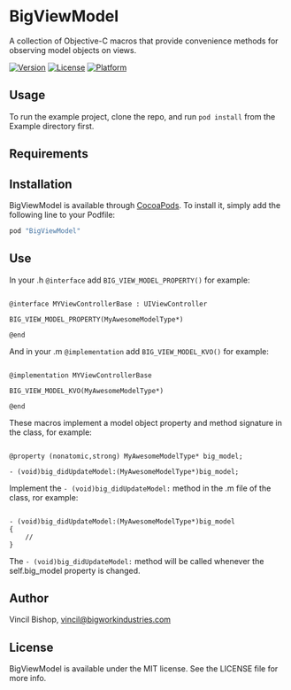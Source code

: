 # BigViewModel
A collection of Objective-C macros that provide convenience methods for observing model objects on views.

[![Version](https://img.shields.io/cocoapods/v/BigViewModel.svg?style=flat)](http://cocoapods.org/pods/BigViewModel)
[![License](https://img.shields.io/cocoapods/l/BigViewModel.svg?style=flat)](http://cocoapods.org/pods/BigViewModel)
[![Platform](https://img.shields.io/cocoapods/p/BigViewModel.svg?style=flat)](http://cocoapods.org/pods/BigViewModel)

## Usage

To run the example project, clone the repo, and run `pod install` from the Example directory first.

## Requirements

## Installation

BigViewModel is available through [CocoaPods](http://cocoapods.org). To install
it, simply add the following line to your Podfile:

```ruby
pod "BigViewModel"
```

## Use

In your .h ``` @interface ``` add ``` BIG_VIEW_MODEL_PROPERTY() ``` for example:

```objc

@interface MYViewControllerBase : UIViewController

BIG_VIEW_MODEL_PROPERTY(MyAwesomeModelType*)

@end

```

And in your .m ``` @implementation ``` add ``` BIG_VIEW_MODEL_KVO() ``` for example:

```objc

@implementation MYViewControllerBase

BIG_VIEW_MODEL_KVO(MyAwesomeModelType*)

@end

```

These macros implement a model object property and method signature in the class, for example:

```objc

@property (nonatomic,strong) MyAwesomeModelType* big_model;

- (void)big_didUpdateModel:(MyAwesomeModelType*)big_model;

```

Implement the ``` - (void)big_didUpdateModel: ``` method in the .m file of the class, ror example: 

```objc

- (void)big_didUpdateModel:(MyAwesomeModelType*)big_model
{
    // 
}

```

The ``` - (void)big_didUpdateModel: ``` method will be called whenever the self.big_model property is changed.


## Author

Vincil Bishop, vincil@bigworkindustries.com

## License

BigViewModel is available under the MIT license. See the LICENSE file for more info.
